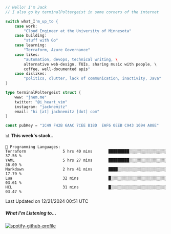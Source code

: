 ```go
// Hello! I'm Jack
// I also go by terminalPoltergeist in some corners of the internet

switch what_I'm_up_to {
    case work:
        "Cloud Engineer at the University of Minnesota"
    case building:
        "stuff with Go"
    case learning:
        "Terraform, Azure Governance"
    case likes:
        "automation, devops, technical writing, \
        alternative web-design, TUIs, sharing music with people, \
        coffee, well-documented apis"
    case dislikes:
        "politics, clutter, lack of communication, inactivity, Java"
}

type terminalPoltergeist struct {
    www: "jnem.me"
    twitter: "@i_heart_vim"
    instagram: "jacknemitz"
    email: "hi [at] jacknemitz [dot] com"
}

const pubKey = "1C49 F42B 6AAC 7CEE B18D  EAF6 0EEB C943 1694 A88E"
```

<!--START_SECTION:waka-->
📊 **This week's stack..** 

```text
💬 Programming Languages: 
Terraform                5 hrs 40 mins       █████████░░░░░░░░░░░░░░░░   37.56 % 
YAML                     5 hrs 27 mins       █████████░░░░░░░░░░░░░░░░   36.09 % 
Markdown                 2 hrs 41 mins       ████░░░░░░░░░░░░░░░░░░░░░   17.79 % 
Lua                      32 mins             █░░░░░░░░░░░░░░░░░░░░░░░░   03.61 % 
HCL                      31 mins             █░░░░░░░░░░░░░░░░░░░░░░░░   03.47 % 
```


 Last Updated on 12/21/2024 00:51 UTC
<!--END_SECTION:waka-->

##### What I'm Listening to...

[![spotify-github-profile](https://jnem.me/listening-item?maxAge=2592000)](https://jnem.me/listening)
